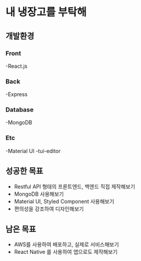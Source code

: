 # 내 냉장고를 부탁해

## 개발환경

### Front
-React.js

### Back
-Express

### Database
-MongoDB

### Etc
-Material UI
-tui-editor

## 성공한 목표
- Restful API 형태의 프론트엔드, 백엔드 직접 제작해보기
- MongoDB 사용해보기
- Material UI, Styled Component 사용해보기
- 편의성을 강조하여 디자인해보기

## 남은 목표
- AWS를 사용하여 배포하고, 실제로 서비스해보기
- React Native 를 사용하여 앱으로도 제작해보기

